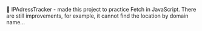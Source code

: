 🌈 IPAdressTracker - made this project to practice Fetch in JavaScript. There are still improvements, for example, it cannot find the location by domain name...
